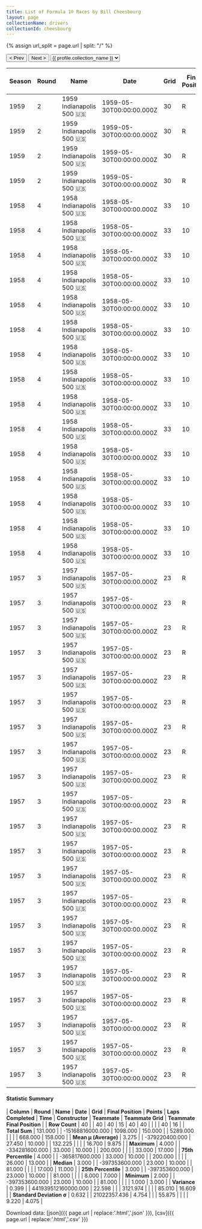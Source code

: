 ```yaml
---
title: List of Formula 1® Races by Bill Cheesbourg
layout: page
collectionName: drivers
collectionId: cheesbourg
---
```


{% assign url_split = page.url | split: "/" %}
<div id="collection-navigation">
<button onclick="selector.options[selector.selectedIndex-1].value && (window.location = selector.options[selector.selectedIndex-1].value);">&lt; Prev</button>
<button onclick="selector.options[selector.selectedIndex+1].value && (window.location = selector.options[selector.selectedIndex+1].value);">Next &gt;</button>
<select id="selector" onchange="this.options[this.selectedIndex].value && (window.location = this.options[this.selectedIndex].value);">
  {% for collectionId in site.data[page.collectionName].refs %}
    {% if collectionId == page.collectionId %}
      {% assign selected = "selected" %}
    {% else %}
      {% assign selected = "" %}
    {% endif %}
    {% assign profile = site.data[page.collectionName][collectionId].profile %}
    <option value="/f1/{{ page.collectionName }}/{{ collectionId }}/{{ url_split[4] }}" {{ selected }}>{{ profile.collection_name }}</option>
  {% endfor %}
</select>
</div>

| Season | Round | Name | Date | Grid | Final Position | Points | Laps Completed | Time | Constructor | Teammate | Teammate Grid | Teammate Final Position |
|--|--|--|--|--|--|--|--|--|--|--|--|--|
| 1959 | 2 | 1959 Indianapolis 500 🇺🇸 | 1959-05-30T00:00:00.000Z | 30 | R | 0.0 | 147 |   | Kuzma 🇺🇸 | [Anthony Foyt 🇺🇸](/f1/drivers/foyt) | 17 | 10 |
| 1959 | 2 | 1959 Indianapolis 500 🇺🇸 | 1959-05-30T00:00:00.000Z | 30 | R | 0.0 | 147 |   | Kuzma 🇺🇸 | [Gene Hartley 🇺🇸](/f1/drivers/hartley) | 9 | 11 |
| 1959 | 2 | 1959 Indianapolis 500 🇺🇸 | 1959-05-30T00:00:00.000Z | 30 | R | 0.0 | 147 |   | Kuzma 🇺🇸 | [Eddie Sachs 🇺🇸](/f1/drivers/sachs) | 2 | R |
| 1959 | 2 | 1959 Indianapolis 500 🇺🇸 | 1959-05-30T00:00:00.000Z | 30 | R | 0.0 | 147 |   | Kuzma 🇺🇸 | [Al Keller 🇺🇸](/f1/drivers/keller) | 28 | R |
| 1958 | 4 | 1958 Indianapolis 500 🇺🇸 | 1958-05-30T00:00:00.000Z | 33 | 10 | 0.0 | 200 | +8:03.59 | Kurtis Kraft 🇺🇸 | [Johnny Boyd 🇺🇸](/f1/drivers/boyd) | 8 | 3 |
| 1958 | 4 | 1958 Indianapolis 500 🇺🇸 | 1958-05-30T00:00:00.000Z | 33 | 10 | 0.0 | 200 | +8:03.59 | Kurtis Kraft 🇺🇸 | [Eddie Johnson 🇺🇸](/f1/drivers/johnson) | 26 | 9 |
| 1958 | 4 | 1958 Indianapolis 500 🇺🇸 | 1958-05-30T00:00:00.000Z | 33 | 10 | 0.0 | 200 | +8:03.59 | Kurtis Kraft 🇺🇸 | [Al Keller 🇺🇸](/f1/drivers/keller) | 21 | 11 |
| 1958 | 4 | 1958 Indianapolis 500 🇺🇸 | 1958-05-30T00:00:00.000Z | 33 | 10 | 0.0 | 200 | +8:03.59 | Kurtis Kraft 🇺🇸 | [Johnnie Parsons 🇺🇸](/f1/drivers/parsons) | 6 | 12 |
| 1958 | 4 | 1958 Indianapolis 500 🇺🇸 | 1958-05-30T00:00:00.000Z | 33 | 10 | 0.0 | 200 | +8:03.59 | Kurtis Kraft 🇺🇸 | [Bob Christie 🇺🇸](/f1/drivers/christie) | 17 | R |
| 1958 | 4 | 1958 Indianapolis 500 🇺🇸 | 1958-05-30T00:00:00.000Z | 33 | 10 | 0.0 | 200 | +8:03.59 | Kurtis Kraft 🇺🇸 | [Mike Magill 🇺🇸](/f1/drivers/magill) | 31 | D |
| 1958 | 4 | 1958 Indianapolis 500 🇺🇸 | 1958-05-30T00:00:00.000Z | 33 | 10 | 0.0 | 200 | +8:03.59 | Kurtis Kraft 🇺🇸 | [Paul Russo 🇺🇸](/f1/drivers/paul_russo) | 14 | R |
| 1958 | 4 | 1958 Indianapolis 500 🇺🇸 | 1958-05-30T00:00:00.000Z | 33 | 10 | 0.0 | 200 | +8:03.59 | Kurtis Kraft 🇺🇸 | [Shorty Templeman 🇺🇸](/f1/drivers/templeman) | 23 | R |
| 1958 | 4 | 1958 Indianapolis 500 🇺🇸 | 1958-05-30T00:00:00.000Z | 33 | 10 | 0.0 | 200 | +8:03.59 | Kurtis Kraft 🇺🇸 | [Billy Garrett 🇺🇸](/f1/drivers/garrett) | 15 | R |
| 1958 | 4 | 1958 Indianapolis 500 🇺🇸 | 1958-05-30T00:00:00.000Z | 33 | 10 | 0.0 | 200 | +8:03.59 | Kurtis Kraft 🇺🇸 | [Johnny Thomson 🇺🇸](/f1/drivers/thomson) | 22 | R |
| 1958 | 4 | 1958 Indianapolis 500 🇺🇸 | 1958-05-30T00:00:00.000Z | 33 | 10 | 0.0 | 200 | +8:03.59 | Kurtis Kraft 🇺🇸 | [Bob Veith 🇺🇸](/f1/drivers/veith) | 4 | R |
| 1958 | 4 | 1958 Indianapolis 500 🇺🇸 | 1958-05-30T00:00:00.000Z | 33 | 10 | 0.0 | 200 | +8:03.59 | Kurtis Kraft 🇺🇸 | [Pat O'Connor 🇺🇸](/f1/drivers/connor) | 5 | R |
| 1958 | 4 | 1958 Indianapolis 500 🇺🇸 | 1958-05-30T00:00:00.000Z | 33 | 10 | 0.0 | 200 | +8:03.59 | Kurtis Kraft 🇺🇸 | [Paul Goldsmith 🇺🇸](/f1/drivers/goldsmith) | 16 | R |
| 1958 | 4 | 1958 Indianapolis 500 🇺🇸 | 1958-05-30T00:00:00.000Z | 33 | 10 | 0.0 | 200 | +8:03.59 | Kurtis Kraft 🇺🇸 | [Jerry Unser 🇺🇸](/f1/drivers/jerry_unser) | 24 | R |
| 1958 | 4 | 1958 Indianapolis 500 🇺🇸 | 1958-05-30T00:00:00.000Z | 33 | 10 | 0.0 | 200 | +8:03.59 | Kurtis Kraft 🇺🇸 | [Len Sutton 🇺🇸](/f1/drivers/sutton) | 27 | R |
| 1957 | 3 | 1957 Indianapolis 500 🇺🇸 | 1957-05-30T00:00:00.000Z | 23 | R | 0.0 | 81 |   | Kurtis Kraft 🇺🇸 | [Paul Russo 🇺🇸](/f1/drivers/paul_russo) | 10 | 4 |
| 1957 | 3 | 1957 Indianapolis 500 🇺🇸 | 1957-05-30T00:00:00.000Z | 23 | R | 0.0 | 81 |   | Kurtis Kraft 🇺🇸 | [Andy Linden 🇺🇸](/f1/drivers/linden) | 12 | 5 |
| 1957 | 3 | 1957 Indianapolis 500 🇺🇸 | 1957-05-30T00:00:00.000Z | 23 | R | 0.0 | 81 |   | Kurtis Kraft 🇺🇸 | [Johnny Boyd 🇺🇸](/f1/drivers/boyd) | 5 | 6 |
| 1957 | 3 | 1957 Indianapolis 500 🇺🇸 | 1957-05-30T00:00:00.000Z | 23 | R | 0.0 | 81 |   | Kurtis Kraft 🇺🇸 | [Marshall Teague 🇺🇸](/f1/drivers/teague) | 28 | 7 |
| 1957 | 3 | 1957 Indianapolis 500 🇺🇸 | 1957-05-30T00:00:00.000Z | 23 | R | 0.0 | 81 |   | Kurtis Kraft 🇺🇸 | [Pat O'Connor 🇺🇸](/f1/drivers/connor) | 1 | 8 |
| 1957 | 3 | 1957 Indianapolis 500 🇺🇸 | 1957-05-30T00:00:00.000Z | 23 | R | 0.0 | 81 |   | Kurtis Kraft 🇺🇸 | [Jack Turner 🇺🇸](/f1/drivers/turner) | 19 | 11 |
| 1957 | 3 | 1957 Indianapolis 500 🇺🇸 | 1957-05-30T00:00:00.000Z | 23 | R | 0.0 | 81 |   | Kurtis Kraft 🇺🇸 | [Bob Christie 🇺🇸](/f1/drivers/christie) | 33 | 13 |
| 1957 | 3 | 1957 Indianapolis 500 🇺🇸 | 1957-05-30T00:00:00.000Z | 23 | R | 0.0 | 81 |   | Kurtis Kraft 🇺🇸 | [Tony Bettenhausen 🇺🇸](/f1/drivers/bettenhausen) | 22 | 15 |
| 1957 | 3 | 1957 Indianapolis 500 🇺🇸 | 1957-05-30T00:00:00.000Z | 23 | R | 0.0 | 81 |   | Kurtis Kraft 🇺🇸 | [Johnnie Parsons 🇺🇸](/f1/drivers/parsons) | 17 | 16 |
| 1957 | 3 | 1957 Indianapolis 500 🇺🇸 | 1957-05-30T00:00:00.000Z | 23 | R | 0.0 | 81 |   | Kurtis Kraft 🇺🇸 | [Don Freeland 🇺🇸](/f1/drivers/freeland) | 21 | 17 |
| 1957 | 3 | 1957 Indianapolis 500 🇺🇸 | 1957-05-30T00:00:00.000Z | 23 | R | 0.0 | 81 |   | Kurtis Kraft 🇺🇸 | [Jimmy Reece 🇺🇸](/f1/drivers/reece) | 6 | R |
| 1957 | 3 | 1957 Indianapolis 500 🇺🇸 | 1957-05-30T00:00:00.000Z | 23 | R | 0.0 | 81 |   | Kurtis Kraft 🇺🇸 | [Don Edmunds 🇺🇸](/f1/drivers/edmunds) | 27 | R |
| 1957 | 3 | 1957 Indianapolis 500 🇺🇸 | 1957-05-30T00:00:00.000Z | 23 | R | 0.0 | 81 |   | Kurtis Kraft 🇺🇸 | [Johnnie Tolan 🇺🇸](/f1/drivers/tolan) | 31 | R |
| 1957 | 3 | 1957 Indianapolis 500 🇺🇸 | 1957-05-30T00:00:00.000Z | 23 | R | 0.0 | 81 |   | Kurtis Kraft 🇺🇸 | [Fred Agabashian 🇺🇸](/f1/drivers/agabashian) | 4 | R |
| 1957 | 3 | 1957 Indianapolis 500 🇺🇸 | 1957-05-30T00:00:00.000Z | 23 | R | 0.0 | 81 |   | Kurtis Kraft 🇺🇸 | [Mike Magill 🇺🇸](/f1/drivers/magill) | 18 | R |
| 1957 | 3 | 1957 Indianapolis 500 🇺🇸 | 1957-05-30T00:00:00.000Z | 23 | R | 0.0 | 81 |   | Kurtis Kraft 🇺🇸 | [Eddie Johnson 🇺🇸](/f1/drivers/johnson) | 20 | R |
| 1957 | 3 | 1957 Indianapolis 500 🇺🇸 | 1957-05-30T00:00:00.000Z | 23 | R | 0.0 | 81 |   | Kurtis Kraft 🇺🇸 | [Al Keller 🇺🇸](/f1/drivers/keller) | 8 | R |
| 1957 | 3 | 1957 Indianapolis 500 🇺🇸 | 1957-05-30T00:00:00.000Z | 23 | R | 0.0 | 81 |   | Kurtis Kraft 🇺🇸 | [Jimmy Daywalt 🇺🇸](/f1/drivers/daywalt) | 29 | R |
| 1957 | 3 | 1957 Indianapolis 500 🇺🇸 | 1957-05-30T00:00:00.000Z | 23 | R | 0.0 | 81 |   | Kurtis Kraft 🇺🇸 | [Ed Elisian 🇺🇸](/f1/drivers/elisian) | 7 | R |
| 1957 | 3 | 1957 Indianapolis 500 🇺🇸 | 1957-05-30T00:00:00.000Z | 23 | R | 0.0 | 81 |   | Kurtis Kraft 🇺🇸 | [Eddie Russo 🇺🇸](/f1/drivers/russo) | 26 | R |
| 1957 | 3 | 1957 Indianapolis 500 🇺🇸 | 1957-05-30T00:00:00.000Z | 23 | R | 0.0 | 81 |   | Kurtis Kraft 🇺🇸 | [Elmer George 🇺🇸](/f1/drivers/george) | 9 | R |

#### Statistic Summary

| **Column** | **Round** | **Name** | **Date** | **Grid** | **Final Position** | **Points** | **Laps Completed** | **Time** | **Constructor** | **Teammate** | **Teammate Grid** | **Teammate Final Position** |
| **Row Count** | 40 |  | 40 | 40 | 15 | 40 | 40 |  |  |  | 40 | 16 |
| **Total Sum** | 131.000 |  | -15168816000.000 | 1098.000 | 150.000 |  | 5289.000 |  |  |  | 668.000 | 158.000 |
| **Mean μ (Average)** | 3.275 |  | -379220400.000 | 27.450 | 10.000 |  | 132.225 |  |  |  | 16.700 | 9.875 |
| **Maximum** | 4.000 |  | -334281600.000 | 33.000 | 10.000 |  | 200.000 |  |  |  | 33.000 | 17.000 |
| **75th Percentile** | 4.000 |  | -365817600.000 | 33.000 | 10.000 |  | 200.000 |  |  |  | 26.000 | 13.000 |
| **Median** | 3.000 |  | -397353600.000 | 23.000 | 10.000 |  | 81.000 |  |  |  | 17.000 | 11.000 |
| **25th Percentile** | 3.000 |  | -397353600.000 | 23.000 | 10.000 |  | 81.000 |  |  |  | 8.000 | 7.000 |
| **Minimum** | 2.000 |  | -397353600.000 | 23.000 | 10.000 |  | 81.000 |  |  |  | 1.000 | 3.000 |
| **Variance** | 0.399 |  | 441939512160000.000 | 22.598 |  |  | 3121.974 |  |  |  | 85.010 | 16.609 |
| **Standard Deviation σ** | 0.632 |  | 21022357.436 | 4.754 |  |  | 55.875 |  |  |  | 9.220 | 4.075 |

Download data: [json]({{ page.url | replace:'.html','.json' }}), [csv]({{ page.url | replace:'.html','.csv' }})
